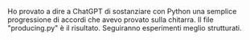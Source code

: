 Ho provato a dire a ChatGPT di sostanziare con Python una semplice progressione di accordi che avevo provato sulla chitarra. 
Il file "producing.py" è il risultato.
Seguiranno esperimenti meglio strutturati.
